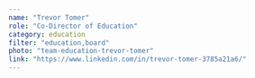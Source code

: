 ```yaml
---
name: "Trevor Tomer"
role: "Co-Director of Education"
category: education
filter: "education,board"
photo: "team-education-trevor-tomer"
link: "https://www.linkedin.com/in/trevor-tomer-3785a21a6/"
---
```

